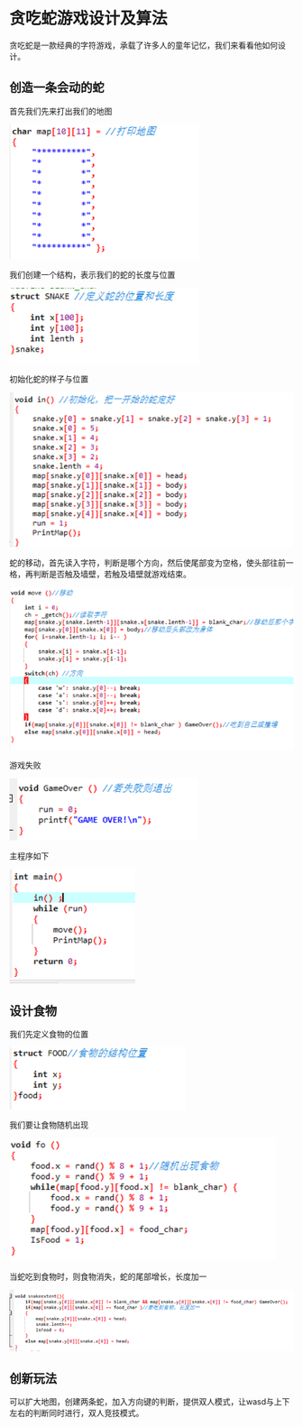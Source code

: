 # 贪吃蛇游戏设计及算法

贪吃蛇是一款经典的字符游戏，承载了许多人的童年记忆，我们来看看他如何设计。

## 创造一条会动的蛇

首先我们先来打出我们的地图

![](images/blog13.1/1.png)

我们创建一个结构，表示我们的蛇的长度与位置

![](images/blog13.1/2.png)

初始化蛇的样子与位置

![](images/blog13.1/3.png)

蛇的移动，首先读入字符，判断是哪个方向，然后使尾部变为空格，使头部往前一格，再判断是否触及墙壁，若触及墙壁就游戏结束。

![](images/blog13.1/4.png)

游戏失败

![](images/blog13.1/5.png)

主程序如下

![](images/blog13.1/6.png)

## 设计食物

我们先定义食物的位置

![](images/blog13.1/7.png)

我们要让食物随机出现

![](images/blog13.1/8.png)

当蛇吃到食物时，则食物消失，蛇的尾部增长，长度加一

![](images/blog13.1/9.png)

## 创新玩法

可以扩大地图，创建两条蛇，加入方向键的判断，提供双人模式，让wasd与上下左右的判断同时进行，双人竞技模式。

